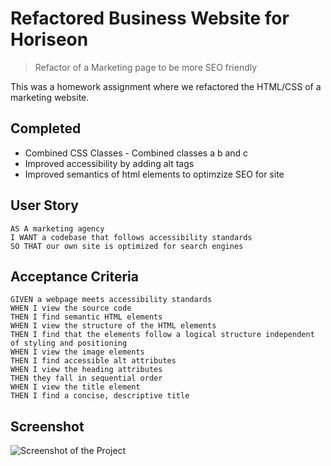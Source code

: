 # Refactored Business Website for Horiseon
>Refactor of a Marketing page to be more SEO friendly

This was a homework assignment where we refactored the HTML/CSS of a marketing website.

## Completed

* Combined CSS Classes - Combined classes a b and c
* Improved accessibility by adding alt tags
* Improved semantics of html elements to optimzize SEO for site

## User Story

```
AS A marketing agency
I WANT a codebase that follows accessibility standards
SO THAT our own site is optimized for search engines
```

## Acceptance Criteria

```
GIVEN a webpage meets accessibility standards
WHEN I view the source code
THEN I find semantic HTML elements
WHEN I view the structure of the HTML elements
THEN I find that the elements follow a logical structure independent of styling and positioning
WHEN I view the image elements
THEN I find accessible alt attributes
WHEN I view the heading attributes
THEN they fall in sequential order
WHEN I view the title element
THEN I find a concise, descriptive title
```

## Screenshot 
![Screenshot of the Project](https://github.com/mmejares/homework1/blob/master/assets/images/screenshot%20of%20horiseon.PNG)

